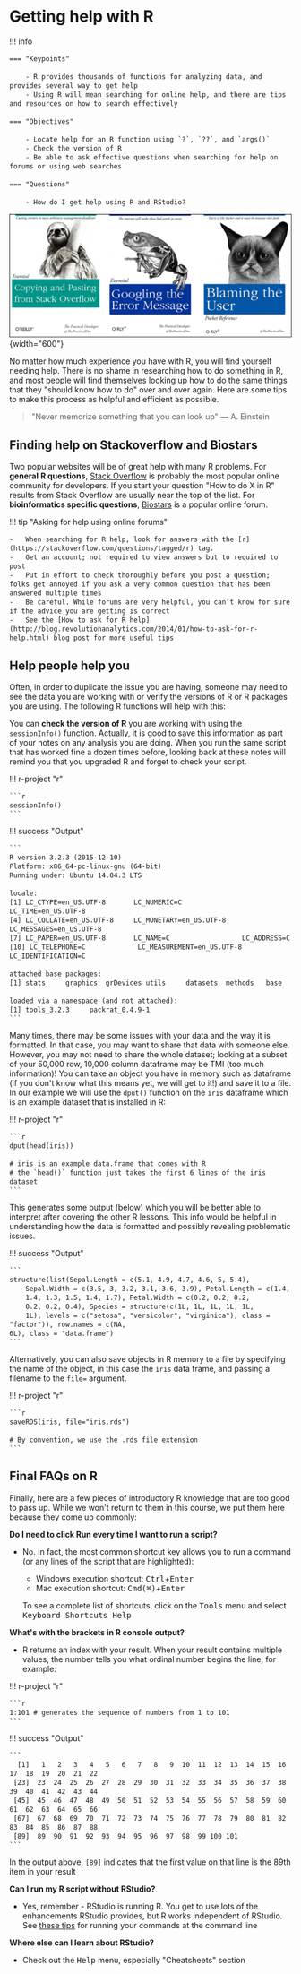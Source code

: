# Getting help with R

!!! info 

    === "Keypoints"

        - R provides thousands of functions for analyzing data, and provides several way to get help
        - Using R will mean searching for online help, and there are tips and resources on how to search effectively

    === "Objectives"

        - Locate help for an R function using `?`, `??`, and `args()`
        - Check the version of R
        - Be able to ask effective questions when searching for help on forums or using web searches

    === "Questions"
    
        - How do I get help using R and RStudio?

![oreilly_book_cover](figures/oreilly_book_covers.png){width="600"}

No matter how much experience you have with R, you will find yourself
needing help. There is no shame in researching how to do something in R,
and most people will find themselves looking up how to do the same
things that they "should know how to do" over and over again. Here are
some tips to make this process as helpful and efficient as possible.

> "Never memorize something that you can look up" — A. Einstein

## Finding help on Stackoverflow and Biostars

Two popular websites will be of great help with many R problems. For
**general** **R questions**, [Stack
Overflow](https://stackoverflow.com/) is probably the most popular
online community for developers. If you start your question "How to do X
in R" results from Stack Overflow are usually near the top of the list.
For **bioinformatics specific questions**,
[Biostars](https://www.biostars.org/) is a popular online forum.

!!! tip "Asking for help using online forums"
    
    -   When searching for R help, look for answers with the [r](https://stackoverflow.com/questions/tagged/r) tag.
    -   Get an account; not required to view answers but to required to post
    -   Put in effort to check thoroughly before you post a question; folks get annoyed if you ask a very common question that has been answered multiple times
    -   Be careful. While forums are very helpful, you can't know for sure if the advice you are getting is correct
    -   See the [How to ask for R help](http://blog.revolutionanalytics.com/2014/01/how-to-ask-for-r-help.html) blog post for more useful tips


## Help people help you

Often, in order to duplicate the issue you are having, someone may need
to see the data you are working with or verify the versions of R or R
packages you are using. The following R functions will help with this:

You can **check the version of R** you are working with using the
`sessionInfo()` function. Actually, it is good to save this information
as part of your notes on any analysis you are doing. When you run the
same script that has worked fine a dozen times before, looking back at
these notes will remind you that you upgraded R and forget to check your
script.

!!! r-project "r"

    ```r
    sessionInfo()
    ```

!!! success "Output"

    ```
    R version 3.2.3 (2015-12-10)
    Platform: x86_64-pc-linux-gnu (64-bit)
    Running under: Ubuntu 14.04.3 LTS

    locale:
    [1] LC_CTYPE=en_US.UTF-8       LC_NUMERIC=C               LC_TIME=en_US.UTF-8
    [4] LC_COLLATE=en_US.UTF-8     LC_MONETARY=en_US.UTF-8    LC_MESSAGES=en_US.UTF-8
    [7] LC_PAPER=en_US.UTF-8       LC_NAME=C                  LC_ADDRESS=C
    [10] LC_TELEPHONE=C             LC_MEASUREMENT=en_US.UTF-8 LC_IDENTIFICATION=C

    attached base packages:
    [1] stats     graphics  grDevices utils     datasets  methods   base

    loaded via a namespace (and not attached):
    [1] tools_3.2.3     packrat_0.4.9-1
    ```

Many times, there may be some issues with your data and the way it is
formatted. In that case, you may want to share that data with someone
else. However, you may not need to share the whole dataset; looking at a
subset of your 50,000 row, 10,000 column dataframe may be TMI (too much
information)! You can take an object you have in memory such as
dataframe (if you don't know what this means yet, we will get to it!)
and save it to a file. In our example we will use the `dput()` function
on the `iris` dataframe which is an example dataset that is installed in
R:

!!! r-project "r"

    ```r
    dput(head(iris)) 
    
    # iris is an example data.frame that comes with R
    # the `head()` function just takes the first 6 lines of the iris dataset
    ```

This generates some output (below) which you will be better able to
interpret after covering the other R lessons. This info would be helpful
in understanding how the data is formatted and possibly revealing
problematic issues.

!!! success "Output"

    ```
    structure(list(Sepal.Length = c(5.1, 4.9, 4.7, 4.6, 5, 5.4), 
        Sepal.Width = c(3.5, 3, 3.2, 3.1, 3.6, 3.9), Petal.Length = c(1.4, 
        1.4, 1.3, 1.5, 1.4, 1.7), Petal.Width = c(0.2, 0.2, 0.2, 
        0.2, 0.2, 0.4), Species = structure(c(1L, 1L, 1L, 1L, 1L, 
        1L), levels = c("setosa", "versicolor", "virginica"), class = "factor")), row.names = c(NA, 
    6L), class = "data.frame")
    ```

Alternatively, you can also save objects in R memory to a file by
specifying the name of the object, in this case the `iris` data frame,
and passing a filename to the `file=` argument.

!!! r-project "r"

    ```r
    saveRDS(iris, file="iris.rds") 
    
    # By convention, we use the .rds file extension
    ```

## Final FAQs on R

Finally, here are a few pieces of introductory R knowledge that are too
good to pass up. While we won't return to them in this course, we put
them here because they come up commonly:

**Do I need to click Run every time I want to run a script?**

-   No. In fact, the most common shortcut key allows you to run a
    command (or any lines of the script that are highlighted):
    -   Windows execution shortcut:
        <KBD>Ctrl</KBD>+<KBD>Enter</KBD>
    -   Mac execution shortcut:
        <KBD>Cmd(⌘)</KBD>+<KBD>Enter</KBD>

    To see a complete list of shortcuts, click on the
    <KBD>Tools</KBD> menu and select
    <KBD>Keyboard Shortcuts Help</KBD>

**What's with the brackets in R console output?** 
- R returns an index with your result. When your result contains multiple values, the number tells you what ordinal number begins the line, for example:

!!! r-project "r"

    ```r
    1:101 # generates the sequence of numbers from 1 to 101
    ```

!!! success "Output"

    ```
      [1]   1   2   3   4   5   6   7   8   9  10  11  12  13  14  15  16  17  18  19  20  21  22
     [23]  23  24  25  26  27  28  29  30  31  32  33  34  35  36  37  38  39  40  41  42  43  44
     [45]  45  46  47  48  49  50  51  52  53  54  55  56  57  58  59  60  61  62  63  64  65  66
     [67]  67  68  69  70  71  72  73  74  75  76  77  78  79  80  81  82  83  84  85  86  87  88
     [89]  89  90  91  92  93  94  95  96  97  98  99 100 101
    ```

In the output above, `[89]` indicates that the first value on that line
is the 89th item in your result

**Can I run my R script without RStudio?**

-   Yes, remember - RStudio is running R. You get to use lots of the
    enhancements RStudio provides, but R works independent of RStudio.
    See [these
    tips](https://support.rstudio.com/hc/en-us/articles/218012917-How-to-run-R-scripts-from-the-command-line)
    for running your commands at the command line

**Where else can I learn about RStudio?** 
- Check out the <KBD>Help</KBD> menu, especially "Cheatsheets" section
